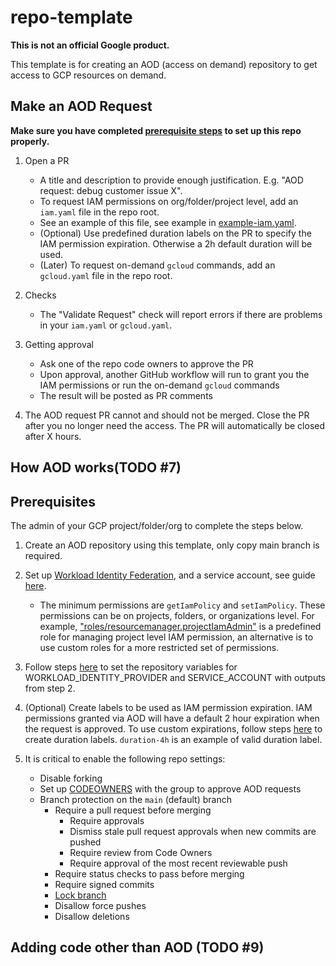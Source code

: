 # repo-template

**This is not an official Google product.**

This template is for creating an AOD (access on demand) repository to get access
to GCP resources on demand.

## Make an AOD Request

**Make sure you have completed
[prerequisite steps](https://github.com/abcxyz/aod-template/blob/main/README.md#prerequisites)
to set up this repo properly.**

1.  Open a PR

    -   A title and description to provide enough justification. E.g. "AOD
        request: debug customer issue X".
    -   To request IAM permissions on org/folder/project level, add an
        `iam.yaml` file in the repo root.
    -   See an example of this file, see example in
        [example-iam.yaml](https://github.com/abcxyz/aod-template/blob/main/example-iam.yaml).
    -   (Optional) Use predefined duration labels on the PR to specify the IAM
        permission expiration. Otherwise a 2h default duration will be used.
    -   (Later) To request on-demand `gcloud` commands, add an `gcloud.yaml`
        file in the repo root.

2.  Checks

    -   The "Validate Request" check will report errors if there are problems in
        your `iam.yaml` or `gcloud.yaml`.

3.  Getting approval

    -   Ask one of the repo code owners to approve the PR
    -   Upon approval, another GitHub workflow will run to grant you the IAM
        permissions or run the on-demand `gcloud` commands
    -   The result will be posted as PR comments

4.  The AOD request PR cannot and should not be merged. Close the PR after you
    no longer need the access. The PR will automatically be closed after X
    hours.

## How AOD works(TODO #7)

## Prerequisites

The admin of your GCP project/folder/org to complete the steps below.

1.  Create an AOD repository using this template, only copy main branch is
    required.

2.  Set up
    [Workload Identity Federation](https://cloud.google.com/iam/docs/workload-identity-federation),
    and a service account, see guide
    [here](https://github.com/google-github-actions/auth#setting-up-workload-identity-federation).

    -   The minimum permissions are `getIamPolicy` and `setIamPolicy`. These
        permissions can be on projects, folders, or organizations level. For
        example,
        ["roles/resourcemanager.projectIamAdmin"](https://cloud.google.com/resource-manager/docs/access-control-proj#resourcemanager.projectIamAdmin)
        is a predefined role for managing project level IAM permission, an
        alternative is to use custom roles for a more restricted set of
        permissions.

3.  Follow steps
    [here](https://docs.github.com/en/actions/learn-github-actions/variables#creating-configuration-variables-for-a-repository)
    to set the repository variables for WORKLOAD_IDENTITY_PROVIDER and
    SERVICE_ACCOUNT with outputs from step 2.

4.  (Optional) Create labels to be used as IAM permission expiration. IAM
    permissions granted via AOD will have a default 2 hour expiration when the
    request is approved. To use custom expirations, follow steps
    [here](https://docs.github.com/en/issues/using-labels-and-milestones-to-track-work/managing-labels#creating-a-label)
    to create duration labels. `duration-4h` is an example of valid duration
    label.

5.  It is critical to enable the following repo settings:

    -   Disable forking
    -   Set up [CODEOWNERS](https://docs.github.com/en/repositories/managing-your-repositorys-settings-and-features/customizing-your-repository/about-code-owners) with the group to approve AOD requests
    -   Branch protection on the `main` (default) branch
        - Require a pull request before merging
            -   Require approvals
            -   Dismiss stale pull request approvals when new commits are pushed
            -   Require review from Code Owners
            -   Require approval of the most recent reviewable push
        -   Require status checks to pass before merging
        -   Require signed commits
        -   [Lock branch](https://docs.github.com/en/repositories/configuring-branches-and-merges-in-your-repository/managing-protected-branches/about-protected-branches#lock-branch)
        -   Disallow force pushes
        -   Disallow deletions

## Adding code other than AOD (TODO #9)

